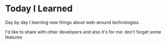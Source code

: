 # Today I Learned

Day by day I learning new things about web-around technologies.

I'd like to share with other developers and also it's for me: don't forget some features